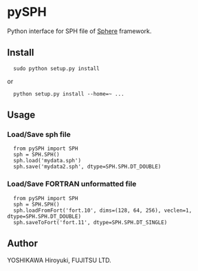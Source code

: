 # pySPH
Python interface for SPH file of [Sphere](http://vcad-hpsv.riken.jp/jp/release_software/V-Sphere) framework.

## Install
```
  sudo python setup.py install
```
or
```
  python setup.py install --home=~ ...
```

## Usage

### Load/Save sph file
```
  from pySPH import SPH
  sph = SPH.SPH()
  sph.load('mydata.sph')
  sph.save('mydata2.sph', dtype=SPH.SPH.DT_DOUBLE)
```

### Load/Save FORTRAN unformatted file
```
  from pySPH import SPH
  sph = SPH.SPH()
  sph.loadFromFort('fort.10', dims=(128, 64, 256), veclen=1, dtype=SPH.SPH.DT_DOUBLE)
  sph.saveToFort('fort.11', dtype=SPH.SPH.DT_SINGLE)
```

## Author
  YOSHIKAWA Hiroyuki, FUJITSU LTD.


